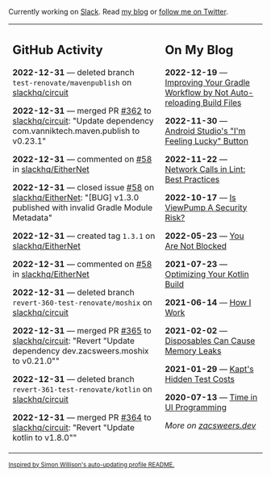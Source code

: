 Currently working on [Slack](https://slack.com/). Read [my blog](https://zacsweers.dev/) or [follow me on Twitter](https://twitter.com/ZacSweers).

<table><tr><td valign="top" width="60%">

## GitHub Activity
<!-- githubActivity starts -->
**2022-12-31** — deleted branch `test-renovate/mavenpublish` on [slackhq/circuit](https://github.com/slackhq/circuit)

**2022-12-31** — merged PR [#362](https://github.com/slackhq/circuit/pull/362) to [slackhq/circuit](https://github.com/slackhq/circuit): "Update dependency com.vanniktech.maven.publish to v0.23.1"

**2022-12-31** — commented on [#58](https://github.com/slackhq/EitherNet/issues/58#issuecomment-1368263561) in [slackhq/EitherNet](https://github.com/slackhq/EitherNet)

**2022-12-31** — closed issue [#58](https://github.com/slackhq/EitherNet/issues/58) on [slackhq/EitherNet](https://github.com/slackhq/EitherNet): "[BUG] v1.3.0 published with invalid Gradle Module Metadata"

**2022-12-31** — created tag `1.3.1` on [slackhq/EitherNet](https://github.com/slackhq/EitherNet)

**2022-12-31** — commented on [#58](https://github.com/slackhq/EitherNet/issues/58#issuecomment-1368261190) in [slackhq/EitherNet](https://github.com/slackhq/EitherNet)

**2022-12-31** — deleted branch `revert-360-test-renovate/moshix` on [slackhq/circuit](https://github.com/slackhq/circuit)

**2022-12-31** — merged PR [#365](https://github.com/slackhq/circuit/pull/365) to [slackhq/circuit](https://github.com/slackhq/circuit): "Revert "Update dependency dev.zacsweers.moshix to v0.21.0""

**2022-12-31** — deleted branch `revert-361-test-renovate/kotlin` on [slackhq/circuit](https://github.com/slackhq/circuit)

**2022-12-31** — merged PR [#364](https://github.com/slackhq/circuit/pull/364) to [slackhq/circuit](https://github.com/slackhq/circuit): "Revert "Update kotlin to v1.8.0""
<!-- githubActivity ends -->
</td><td valign="top" width="40%">

## On My Blog
<!-- blog starts -->
**2022-12-19** — [Improving Your Gradle Workflow by Not Auto-reloading Build Files](https://www.zacsweers.dev/improving-your-workflow-by-not-auto-reloading-build-files/)

**2022-11-30** — [Android Studio's "I'm Feeling Lucky" Button](https://www.zacsweers.dev/android-studios-im-feeling-lucky-button/)

**2022-11-22** — [Network Calls in Lint: Best Practices](https://www.zacsweers.dev/network-calls-in-lint-best-practices/)

**2022-10-17** — [Is ViewPump A Security Risk?](https://www.zacsweers.dev/is-viewpump-a-security-risk/)

**2022-05-23** — [You Are Not Blocked](https://www.zacsweers.dev/you-are-not-blocked/)

**2021-07-23** — [Optimizing Your Kotlin Build](https://www.zacsweers.dev/optimizing-your-kotlin-build/)

**2021-06-14** — [How I Work](https://www.zacsweers.dev/how-i-work/)

**2021-02-02** — [Disposables Can Cause Memory Leaks](https://www.zacsweers.dev/disposables-can-cause-memory-leaks/)

**2021-01-29** — [Kapt's Hidden Test Costs](https://www.zacsweers.dev/kapts-hidden-test-costs/)

**2020-07-13** — [Time in UI Programming](https://www.zacsweers.dev/time-in-ui/)
<!-- blog ends -->
_More on [zacsweers.dev](https://zacsweers.dev/)_
</td></tr></table>

<sub><a href="https://simonwillison.net/2020/Jul/10/self-updating-profile-readme/">Inspired by Simon Willison's auto-updating profile README.</a></sub>